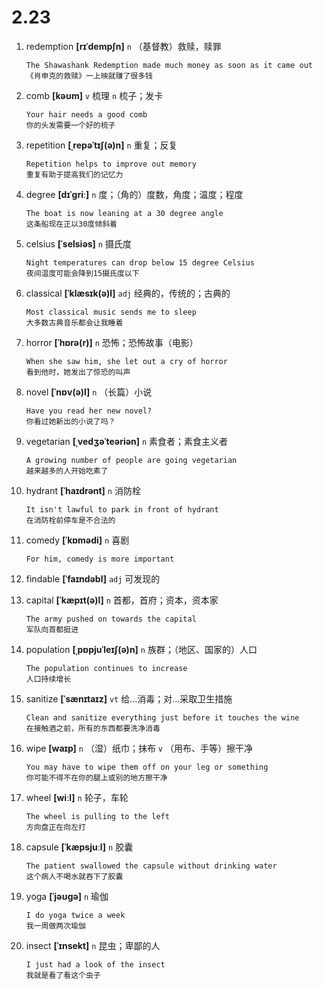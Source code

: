 # 2.23

1. redemption **[rɪˈdempʃn]** `n` （基督教）救赎，赎罪

   ```
   The Shawashank Redemption made much money as soon as it came out
   《肖申克的救赎》一上映就赚了很多钱
   ```

2. comb **[kəʊm]** `v` 梳理 `n` 梳子；发卡

   ```
   Your hair needs a good comb
   你的头发需要一个好的梳子
   ```

3. repetition **[ˌrepəˈtɪʃ(ə)n]** `n` 重复；反复

   ```
   Repetition helps to improve out memory
   重复有助于提高我们的记忆力
   ```

4. degree **[dɪˈɡriː]** `n` 度；（角的）度数，角度；温度；程度

   ```
   The boat is now leaning at a 30 degree angle
   这条船现在正以30度倾斜着
   ```

5. celsius **[ˈselsiəs]** `n` 摄氏度

   ```
   Night temperatures can drop below 15 degree Celsius
   夜间温度可能会降到15摄氏度以下
   ```

6. classical **[ˈklæsɪk(ə)l]** `adj` 经典的，传统的；古典的

   ```
   Most classical music sends me to sleep
   大多数古典音乐都会让我睡着
   ```

7. horror **[ˈhɒrə(r)]** `n` 恐怖；恐怖故事（电影）

   ```
   When she saw him, she let out a cry of horror
   看到他时，她发出了惊恐的叫声
   ```

8. novel **[ˈnɒv(ə)l]** `n` （长篇）小说

   ```
   Have you read her new novel?
   你看过她新出的小说了吗？
   ```

9. vegetarian **[ˌvedʒəˈteəriən]** `n` 素食者；素食主义者

   ```
   A growing number of people are going vegetarian
   越来越多的人开始吃素了
   ```

10. hydrant **[ˈhaɪdrənt]** `n` 消防栓

    ```
    It isn't lawful to park in front of hydrant
    在消防栓前停车是不合法的
    ```

11. comedy **[ˈkɒmədi]** `n` 喜剧

    ```
    For him, comedy is more important
    ```

12. findable **[ˈfaɪndəbl]** `adj` 可发现的

13. capital **[ˈkæpɪt(ə)l]** `n` 首都，首府；资本，资本家

    ```
    The army pushed on towards the capital
    军队向首都挺进
    ```

14. population **[ˌpɒpjuˈleɪʃ(ə)n]** `n` 族群；（地区、国家的）人口

    ```
    The population continues to increase
    人口持续增长
    ```

15. sanitize **[ˈsænɪtaɪz]** `vt` 给...消毒；对...采取卫生措施

    ```
    Clean and sanitize everything just before it touches the wine
    在接触酒之前，所有的东西都要洗净消毒
    ```

16. wipe **[waɪp]** `n` （湿）纸巾；抹布 `v` （用布、手等）擦干净

    ```
    You may have to wipe them off on your leg or something
    你可能不得不在你的腿上或别的地方擦干净
    ```

17. wheel **[wiːl]** `n` 轮子，车轮

    ```
    The wheel is pulling to the left
    方向盘正在向左打
    ```

18. capsule **[ˈkæpsjuːl]** `n` 胶囊

    ```
    The patient swallowed the capsule without drinking water
    这个病人不喝水就吞下了胶囊
    ```

19. yoga **[ˈjəʊɡə]** `n` 瑜伽

    ```
    I do yoga twice a week
    我一周做两次瑜伽
    ```

20. insect **[ˈɪnsekt]** `n` 昆虫；卑鄙的人

    ```
    I just had a look of the insect
    我就是看了看这个虫子
    ```
